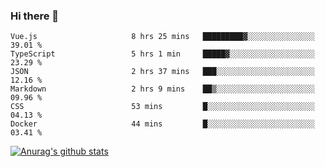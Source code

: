 ### Hi there 👋



<!--
**webB1an/webB1an** is a ✨ _special_ ✨ repository because its `README.md` (this file) appears on your GitHub profile.

Here are some ideas to get you started:

- 🔭 I’m currently working on ...
- 🌱 I’m currently learning ...
- 👯 I’m looking to collaborate on ...
- 🤔 I’m looking for help with ...
- 💬 Ask me about ...
- 📫 How to reach me: ...
- 😄 Pronouns: ...
- ⚡ Fun fact: ...
-->

<!--START_SECTION:waka-->

```text
Vue.js                     8 hrs 25 mins   █████████▓░░░░░░░░░░░░░░░   39.01 %
TypeScript                 5 hrs 1 min     █████▓░░░░░░░░░░░░░░░░░░░   23.29 %
JSON                       2 hrs 37 mins   ███░░░░░░░░░░░░░░░░░░░░░░   12.16 %
Markdown                   2 hrs 9 mins    ██▒░░░░░░░░░░░░░░░░░░░░░░   09.96 %
CSS                        53 mins         █░░░░░░░░░░░░░░░░░░░░░░░░   04.13 %
Docker                     44 mins         █░░░░░░░░░░░░░░░░░░░░░░░░   03.41 %
```

<!--END_SECTION:waka-->


[![Anurag's github stats](https://github-readme-stats.vercel.app/api?username=webB1an&show_icons=true&theme=radical)](https://github.com/anuraghazra/github-readme-stats)

